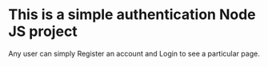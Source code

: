 # This is a simple authentication Node JS project

Any user can simply Register an account and Login to see a particular page.
